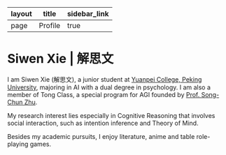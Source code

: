| layout | title   | sidebar_link |
| ------ | ------- | ------------ |
| page   | Profile | true         |

# Siwen Xie | 解思文

I am Siwen Xie (解思文), a junior student at [Yuanpei College, Peking University](https://yuanpei.pku.edu.cn/en/), majoring in AI with a dual degree in psychology. I am also a member of Tong Class, a special program for AGI founded by [Prof. Song-Chun Zhu](http://www.stat.ucla.edu/~sczhu/).

My research interest lies especially in Cognitive Reasoning that involves social interaction, such as intention inference and Theory of Mind.

Besides my academic pursuits, I enjoy literature, anime and table role-playing games.